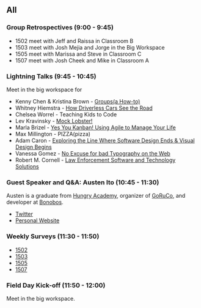 ## All

### Group Retrospectives (9:00 - 9:45)

* 1502 meet with Jeff and Raissa in Classroom B
* 1503 meet with Josh Mejia and Jorge in the Big Workspace
* 1505 meet with Marissa and Steve in Classroom C
* 1507 meet with Josh Cheek and Mike in Classroom A

### Lightning Talks (9:45 - 10:45)

Meet in the big workspace for

* Kenny Chen & Kristina Brown - [Groups(a How-to)](https://gist.github.com/kristinabrown/a4360701b899cc807959)
* Whitney Hiemstra - [How Driverless Cars See the Road](https://gist.github.com/whithub/93645e3e3d519d80d425)
* Chelsea Worrel - Teaching Kids to Code
* Lev Kravinsky - [Mock Lobster!](https://gist.github.com/levthedev/7cf717c5ff78014f2a23)
* Marla Brizel - [Yes You Kanban! Using Agile to Manage Your Life](https://gist.github.com/marlabrizel/97e3864d1fa0091efbad)
* Max Millington - PIZZA(pizza)
* Adam Caron - [Exploring the Line Where Software Design Ends & Visual Design Begins](https://gist.github.com/adamcaron/4413ae0598e5163007ac)
* Vanessa Gomez - [No Excuse for bad Typography on the Web](https://gist.github.com/vanegomez/0760da668eced70dcc00)
* Robert M. Cornell - [Law Enforcement Software and Technology Solutions](https://gist.github.com/RMCornell/ef6662da4c53bc9689e7)

### Guest Speaker and Q&A: Austen Ito (10:45 - 11:30)

Austen is a graduate from [Hungry Academy][ha], organizer of [GoRuCo][goruco], and developer at [Bonobos][].

* [Twitter](https://twitter.com/austenito)
* [Personal Website](https://www.austenito.com)

[ha]: http://www.hungryacademy.com
[goruco]: http://goruco.com
[Bonobos]: http://bonobos.com

### Weekly Surveys (11:30 - 11:50)

* [1502](https://docs.google.com/a/casimircreative.com/forms/d/1AazgLtnHY_mnn6Q7sn0D4rwA7Nre7PNyV2DrWwQ-wG0/viewform)
* [1503](https://docs.google.com/a/casimircreative.com/forms/d/1o50ml_kfEv_5J42BpwPJrq4JQW5uwwmL1_Y6zfiS-ug/viewform)
* [1505](https://docs.google.com/a/casimircreative.com/forms/d/1tfKXGd3sGrFihSLLIGPdeT3du9sGJTlGfp20lwbLNdE/viewform)
* [1507](https://docs.google.com/a/casimircreative.com/forms/d/1sj2ri5K3L8xdFfzRJCqCqINyxMR4ogCkTprqggZC1LE/viewform)

### Field Day Kick-off (11:50 - 12:00)

Meet in the big workspace.
